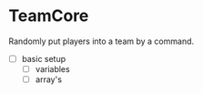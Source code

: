 # TeamCore
Randomly put players into a team by a command.

- [ ] basic setup
  - [ ] variables
  - [ ] array's

